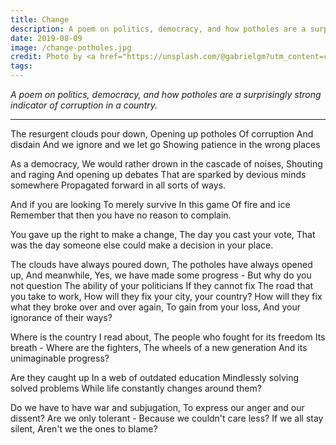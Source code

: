 ```yaml
---
title: Change
description: A poem on politics, democracy, and how potholes are a surprisingly strong indicator of corruption in a country.
date: 2019-08-09
image: /change-potholes.jpg
credit: Photo by <a href="https://unsplash.com/@gabrielgm?utm_content=creditCopyText&utm_medium=referral&utm_source=unsplash">Gabriel Garcia Marengo</a> on <a href="https://unsplash.com/photos/road-beside-mountain-with-snow-during-daytime-2_F8_vP-_Sg?utm_content=creditCopyText&utm_medium=referral&utm_source=unsplash">Unsplash</a>
tags:
---
```

*A poem on politics, democracy, and how potholes are a surprisingly strong indicator of corruption in a country.*
* * *

The resurgent clouds pour down,
Opening up potholes
Of corruption
And disdain
And we ignore and we let go
Showing patience in the wrong places

As a democracy,
We would rather drown in the cascade of noises,
Shouting and raging
And opening up debates
That are sparked by devious minds somewhere
Propagated forward in all sorts of ways.

And if you are looking
To merely survive
In this game
Of fire and ice
Remember that then you have no reason to complain.

You gave up the right to make a change,
The day you cast your vote,
That was the day someone else could make a decision in your place.

The clouds have always poured down,
The potholes have always opened up,
And meanwhile,
Yes, we have made some progress -
But why do you not question
The ability of your politicians
If they cannot fix
The road that you take to work,
How will they fix your city, your country?
How will they fix what they broke over and over again,
To gain from your loss,
And your ignorance of their ways?

Where is the country I read about,
The people who fought for its freedom
Its breath -
Where are the fighters,
The wheels of a new generation
And its unimaginable progress?

Are they caught up
In a web of outdated education
Mindlessly solving solved problems
While life constantly changes around them?

Do we have to have war and subjugation,
To express our anger and our dissent?
Are we only tolerant -
Because we couldn't care less?
If we all stay silent,
Aren't we the ones to blame?